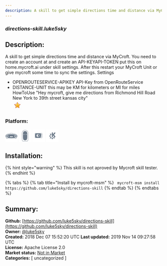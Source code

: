 ```yaml
---
description: A skill to get simple directions time and distance via MyCroft.
---
```


### _directions-skill.luke5sky_  
## Description:  
A skill to get simple directions time and distance via MyCroft.
You need to create an account at  and create an API-KEYAPI-TOKEN put this on home.mycroft.ai under skill settings.
After this restart your MyCroft Unit or give mycroft some time to sync the settings.
Settings
- OPENROUTESERVICE-APIKEY API-Key from OpenRouteService
- DISTANCE-UNIT this may be KM for kilometers or MI for miles
HowToUse
"Hey mycroft, give me directions from Richmond Hill Road New York to 39th street kansas city"  
![](../.gitbook/assets/star.png)  
  
### Platform:  
 ![Mark I](../.gitbook/assets/mark-1-icon.png)  ![Mark II](../.gitbook/assets/mark-2-icon.png)  ![Picroft](../.gitbook/assets/picroft-icon.png)  ![plasmoid](../.gitbook/assets/kde.png)   
## Installation:  
{% hint style="warning" %}
This skill is not aproved by Mycroft skill tester.
{% endhint %}
    
{% tabs %}
{% tab title="Install by mycroft-msm" %}
``` mycroft-msm install https://github.com/luke5sky/directions-skill```
{% endtab %}
  {% endtabs %}
    
## Summary:  
**Github:** [https://github.com/luke5sky/directions-skill](https://github.com/luke5sky/directions-skill)  
**Owner:** [@luke5sky](https://github.com/luke5sky)  
**Created:** 2018 Dec 07 15:52:20 UTC  **Last updated:** 2019 Nov 14 09:27:58 UTC  
**License:** Apache License 2.0  
**Market status:** [Not in Market](https://market.mycroft.ai/skill/)  
**Categories:** [ uncategorized ]   
